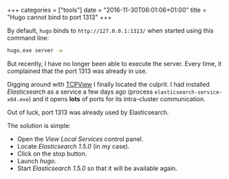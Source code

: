 +++
categories = ["tools"]
date = "2016-11-30T06:01:06+01:00"
title = "Hugo cannot bind to port 1313"
+++

By default, `hugo` binds to `http://127.0.0.1:1313/` when started
using this command line:

```bat
hugo.exe server -w
```

But recently, I have no longer been able to execute the server.
Every time, it complained that the port 1313 was already in use.

Digging around with [TCPView](https://technet.microsoft.com/en-us/sysinternals/tcpview.aspx)
I finally located the culprit. I had installed _Elasticsearch_
as a service a few days ago (process `elasticsearch-service-x64.exe`)
and it opens **lots** of ports for its intra-cluster communication.

Out of luck, port 1313 was already used by Elasticsearch.

The solution is simple:

* Open the _View Local Services_ control panel.
* Locate _Elasticsearch 1.5.0_ (in my case).
* Click on the stop button.
* Launch _hugo_.
* Start _Elasticsearch 1.5.0_ so that it will be available again.
  